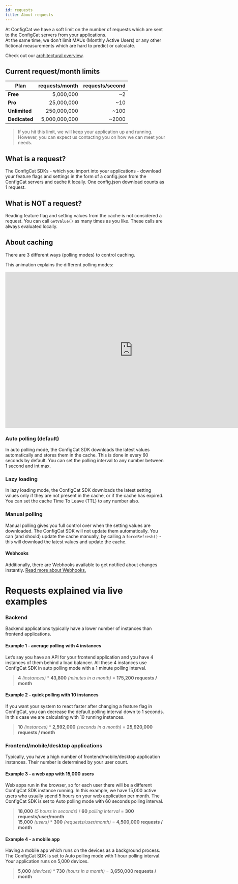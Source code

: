 ```yaml
---
id: requests
title: About requests
---
```


At ConfigCat we have a soft limit on the number of requests which are sent to the ConfigCat servers from your applications.  
At the same time, we don't limit MAUs (Monthly Active Users) or any other fictional measurements which are hard to predict or calculate.

Check out our <a href="https://configcat.com/Home/Architecture" target="_blank">architectural overview</a>.

## Current request/month limits
| Plan          | requests/month | requests/second |
| ------------- | --------------: | ---: |
| **Free**      | 5,000,000      | ~2    |
| **Pro**       | 25,000,000     | ~10   |
| **Unlimited** | 250,000,000    | ~100  |
| **Dedicated** | 5,000,000,000  | ~2000 |

> If you hit this limit, we will keep your application up and running. However, you can expect us contacting you on how we can meet your needs.

## What is a request?
The ConfigCat SDKs - which you import into your applications - download your feature flags and settings in the 
form of a config.json from the ConfigCat servers and cache it locally. One config.json download counts as 1 request.

## What is NOT a request?
Reading feature flag and setting values from the cache is not considered a request.
You can call `GetValue()` as many times as you like.
These calls are always evaluated locally.

## About caching
There are 3 different ways (polling modes) to control caching.

This animation explains the different polling modes:

<iframe width="800" height="490" src="https://www.youtube.com/embed/_LWPjR4_GqA" frameborder="0" allow="accelerometer; autoplay; encrypted-media; gyroscope; picture-in-picture" allowfullscreen></iframe>

### Auto polling (default)
In auto polling mode, the ConfigCat SDK downloads the latest values automatically and stores them in the cache.
This is done in every 60 seconds by default.
You can set the polling interval to any number between 1 second and int max.
### Lazy loading
In lazy loading mode, the ConfigCat SDK downloads the latest setting values only if they are not present in the cache, or if the cache has expired.
You can set the cache Time To Leave (TTL) to any number also.
### Manual polling
Manual polling gives you full control over when the setting values are downloaded.
The ConfigCat SDK will not update them automatically.
You can (and should) update the cache manually, by calling a `forceRefresh()` - this will download the latest values and update the cache.
#### Webhooks
Additionally, there are Webhooks available to get notified about changes instantly.
[Read more about Webhooks.](advanced/notifications-webhooks.md)

# Requests explained via live examples

### Backend
Backend applications typically have a lower number of instances than frontend applications.

#### Example 1 - average polling with 4 instances
Let’s say you have an API for your frontend application and you have 4 instances of them behind a load balancer. 
All these 4 instances use ConfigCat SDK in auto polling mode with a 1 minute polling interval.

> **4** *(instances)* * **43,800** *(minutes in a month)* = **175,200 requests / month**

#### Example 2 - quick polling with 10 instances
If you want your system to react faster after changing a feature flag in ConfigCat, you can decrease 
the default polling interval down to 1 seconds. In this case we are calculating with 10 running instances.

> **10** *(instances)* * **2,592,000** *(seconds in a month)* = **25,920,000 requests / month**

### Frontend/mobile/desktop applications
Typically, you have a high number of frontend/mobile/desktop application instances. Their number is determined by your user count.

#### Example 3 - a web app with 15,000 users
Web apps run in the browser, so for each user there will be a different ConfigCat SDK instance running.
In this example, we have 15,000 active users who usually spend 5 hours on your web application per month.
The ConfigCat SDK is set to Auto polling mode with 60 seconds polling interval.

> **18,000** *(5 hours in seconds)* / **60** *polling interval* = **300 requests/user/month**  
> **15,000** *(users)* * **300** *(requests/user/month)* = **4,500,000 requests / month**

#### Example 4 - a mobile app
Having a mobile app which runs on the devices as a background process. The ConfigCat SDK is set to Auto polling mode with 1 hour polling interval.  
Your application runs on 5,000 devices.

> **5,000** *(devices)* * **730** *(hours in a month)* = **3,650,000 requests / month**
